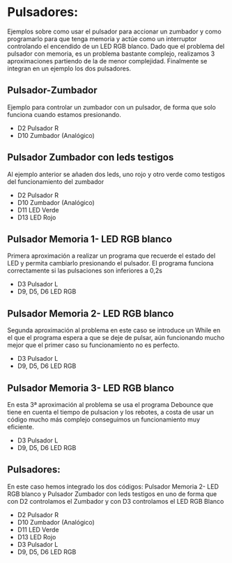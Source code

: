 # Pulsadores:

Ejemplos sobre como usar el pulsador para accionar un zumbador y como programarlo para que tenga memoria y actúe como un interruptor controlando el encendido de un LED RGB blanco. Dado que el problema del pulsador con memoria, es un problema bastante complejo, realizamos 3 aproximaciones partiendo de la de menor complejidad. Finalmente se integran en un ejemplo los dos pulsadores.

## Pulsador-Zumbador
Ejemplo para controlar un zumbador con un pulsador, de forma que solo funciona cuando estamos presionando.
- D2 Pulsador R
- D10 Zumbador (Analógico)

## Pulsador Zumbador con leds testigos
Al ejemplo anterior se añaden dos leds, uno rojo y otro verde como testigos del funcionamiento del zumbador
- D2 Pulsador R
- D10 Zumbador (Analógico)
- D11 LED Verde
- D13 LED Rojo
    
## Pulsador Memoria 1- LED RGB blanco
Primera aproximación a realizar un programa que recuerde el estado del LED y permita cambiarlo presionando el pulsador. El programa funciona correctamente si las pulsaciones son inferiores a 0,2s
- D3 Pulsador L
- D9, D5, D6 LED RGB

## Pulsador Memoria 2- LED RGB blanco
Segunda aproximación al problema en este caso se introduce un While en el que el programa espera a que se deje de pulsar, aún funcionando mucho mejor que el primer caso su funcionamiento no es perfecto.
- D3 Pulsador L
- D9, D5, D6 LED RGB

## Pulsador Memoria 3- LED RGB blanco
En esta 3ª aproximación al problema se usa el programa Debounce que tiene en cuenta el tiempo de pulsacion y los rebotes, a costa de usar un código mucho más complejo conseguimos un funcionamiento muy eficiente.
- D3 Pulsador L
- D9, D5, D6 LED RGB

## Pulsadores:
En este caso hemos integrado los dos códigos: Pulsador Memoria 2- LED RGB blanco y Pulsador Zumbador con leds testigos en uno de forma que con D2 controlamos el Zumbador y con D3 controlamos el LED RGB Blanco
- D2 Pulsador R
- D10 Zumbador (Analógico)
- D11 LED Verde
- D13 LED Rojo
- D3 Pulsador L
- D9, D5, D6 LED RGB
